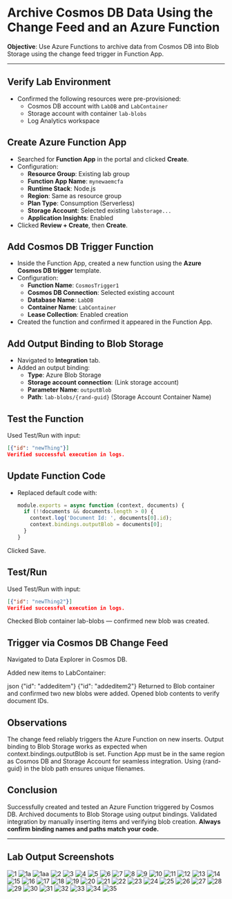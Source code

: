 # Archive Cosmos DB Data Using the Change Feed and an Azure Function

**Objective**: Use Azure Functions to archive data from Cosmos DB into Blob Storage using the change feed trigger in Function App.

---


## Verify Lab Environment
- Confirmed the following resources were pre-provisioned:
  - Cosmos DB account with `LabDB` and `LabContainer`
  - Storage account with container `lab-blobs`
  - Log Analytics workspace

## Create Azure Function App
- Searched for **Function App** in the portal and clicked **Create**.
- Configuration:
  - **Resource Group**: Existing lab group
  - **Function App Name**: `mynewaemcfa`
  - **Runtime Stack**: Node.js
  - **Region**: Same as resource group
  - **Plan Type**: Consumption (Serverless)
  - **Storage Account**: Selected existing `labstorage...`
  - **Application Insights**: Enabled
- Clicked **Review + Create**, then **Create**.

## Add Cosmos DB Trigger Function
- Inside the Function App, created a new function using the **Azure Cosmos DB trigger** template.
- Configuration:
  - **Function Name**: `CosmosTrigger1`
  - **Cosmos DB Connection**: Selected existing account
  - **Database Name**: `LabDB`
  - **Container Name**: `LabContainer`
  - **Lease Collection**: Enabled creation
- Created the function and confirmed it appeared in the Function App.

## Add Output Binding to Blob Storage
- Navigated to **Integration** tab.
- Added an output binding:
  - **Type**: Azure Blob Storage
  - **Storage account connection**: (Link storage account)
  - **Parameter Name**: `outputBlob`
  - **Path**: `lab-blobs/{rand-guid}` (Storage Account Container Name)
  

## Test the Function
Used Test/Run with input:

```json
[{"id": "newThing"}]
Verified successful execution in logs.
```

## Update Function Code
- Replaced default code with:
  ```javascript
  module.exports = async function (context, documents) {
    if (!!documents && documents.length > 0) {
      context.log('Document Id: ', documents[0].id);
      context.bindings.outputBlob = documents[0];
    }
  }
  ```
Clicked Save.

## Test/Run 
Used Test/Run with input:

```json
[{"id": "newThing2"}]
Verified successful execution in logs.
```

Checked Blob container lab-blobs — confirmed new blob was created.

## Trigger via Cosmos DB Change Feed
Navigated to Data Explorer in Cosmos DB.

Added new items to LabContainer:

json
{"id": "addeditem"}
{"id": "addeditem2"}
Returned to Blob container and confirmed two new blobs were added.
Opened blob contents to verify document IDs.

## Observations
The change feed reliably triggers the Azure Function on new inserts.
Output binding to Blob Storage works as expected when context.bindings.outputBlob is set.
Function App must be in the same region as Cosmos DB and Storage Account for seamless integration.
Using {rand-guid} in the blob path ensures unique filenames.

## Conclusion
Successfully created and tested an Azure Function triggered by Cosmos DB.
Archived documents to Blob Storage using output bindings.
Validated integration by manually inserting items and verifying blob creation.
**Always confirm binding names and paths match your code.**

---

## Lab Output Screenshots

![1](https://github.com/user-attachments/assets/916d56af-74f8-42e4-92e6-bfa6d0f35a43)
![1a](https://github.com/user-attachments/assets/d8b71c85-f0f7-429b-ae00-e4779e3d8877)
![1aa](https://github.com/user-attachments/assets/3873d9bd-1fe8-48e0-a0ab-608b50ad187c)
![2](https://github.com/user-attachments/assets/d62c0c4e-33df-4eb2-921f-d0b079834d97)
![3](https://github.com/user-attachments/assets/ddadbeb5-3f0b-47d9-a12a-b4874fd97e97)
![4](https://github.com/user-attachments/assets/e7550dff-d196-482a-b40b-9b13a33f0b5d)
![5](https://github.com/user-attachments/assets/7729dff4-9984-4e33-af64-766dde70a6f0)
![6](https://github.com/user-attachments/assets/53286b4b-baa5-4cf6-8970-e44e371bc557)
![7](https://github.com/user-attachments/assets/2d21bacd-c3da-4812-849f-b64a9b5b7a95)
![8](https://github.com/user-attachments/assets/3af71b82-45c4-4435-9738-f31fbd6e8a96)
![9](https://github.com/user-attachments/assets/5feae847-e555-4ed5-ae94-8641d3c22806)
![10](https://github.com/user-attachments/assets/24fd11b9-c4ff-4f50-9bf5-18e0cbc06b39)
![11](https://github.com/user-attachments/assets/0a1415d6-0f5c-4ac4-800d-dc3287f14464)
![12](https://github.com/user-attachments/assets/ea00e980-52d1-44d9-8669-88f7690022fd)
![13](https://github.com/user-attachments/assets/a7a97854-7703-496e-b113-53f4d1b76fbc)
![14](https://github.com/user-attachments/assets/dc970d14-10ed-4720-9387-824cc51c1192)
![15](https://github.com/user-attachments/assets/34f3624e-19dc-410b-9965-6d08f5cc11b3)
![16](https://github.com/user-attachments/assets/bac23f3e-d134-4ea2-b122-79e84ad3046a)
![17](https://github.com/user-attachments/assets/58464cf0-5401-4454-98f2-c9ec6f18d617)
![18](https://github.com/user-attachments/assets/75c1fce7-5261-446c-9d32-1baed0217123)
![19](https://github.com/user-attachments/assets/66c1bfc2-697c-4b23-aceb-51445d9fd1b6)
![20](https://github.com/user-attachments/assets/bb60c9c8-6a50-44f5-9682-aad95cb4ede6)
![21](https://github.com/user-attachments/assets/e6032206-4865-46d5-95c6-cad8cb63462a)
![22](https://github.com/user-attachments/assets/5a203288-bb41-4184-a85e-9c3036536a6e)
![23](https://github.com/user-attachments/assets/9a400a54-11a5-4e6b-8c3d-90aafc26abe4)
![24](https://github.com/user-attachments/assets/a078db66-6ef3-4c86-94e9-e05dd35f1ff2)
![25](https://github.com/user-attachments/assets/6f9bfd04-6a8f-4e65-94c8-b299b0ebf0e5)
![26](https://github.com/user-attachments/assets/16bc86aa-88d3-41b4-90b1-6829a23b0e21)
![27](https://github.com/user-attachments/assets/883dbca8-b2c9-40fa-a68e-1cde58a2c86d)
![28](https://github.com/user-attachments/assets/b345e882-47a3-4497-9121-4afdee7b2fb7)
![29](https://github.com/user-attachments/assets/44fa53d7-92b3-47dd-aba5-96c9a6f5c91f)
![30](https://github.com/user-attachments/assets/06c3b15b-8ba5-47d1-b695-bdcf58a6968b)
![31](https://github.com/user-attachments/assets/e035b215-2b7b-49c7-80d5-378b8336955c)
![32](https://github.com/user-attachments/assets/6c66b067-28a9-4822-b2f7-156da1b1f7b7)
![33](https://github.com/user-attachments/assets/fd03f9af-fe49-4ec5-adcd-e5cdca3779f0)
![34](https://github.com/user-attachments/assets/6dd6ead0-6f76-4201-aa98-830ca0989a49)
![35](https://github.com/user-attachments/assets/d578df1d-2e4a-4650-9e41-ad094ef897e6)

